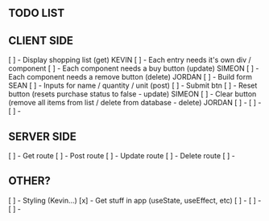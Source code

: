 ## TODO LIST

## CLIENT SIDE
[ ] - Display shopping list (get) KEVIN
    [ ] - Each entry needs it's own div / component
        [ ] - Each component needs a buy button (update) SIMEON
        [ ] - Each component needs a remove button (delete) JORDAN
[ ] - Build form SEAN
    [ ] - Inputs for name / quantity / unit (post)
    [ ] - Submit btn
[ ] - Reset button (resets purchase status to false - update) SIMEON
[ ] - Clear button (remove all items from list / delete from database - delete) JORDAN
[ ] - 
[ ] - 
[ ] - 

## SERVER SIDE
[ ] - Get route
[ ] - Post route
[ ] - Update route 
[ ] - Delete route
[ ] - 

## OTHER?
[ ] - Styling (Kevin...)
[x] - Get stuff in app (useState, useEffect, etc)
[ ] - 
[ ] - 
[ ] - 